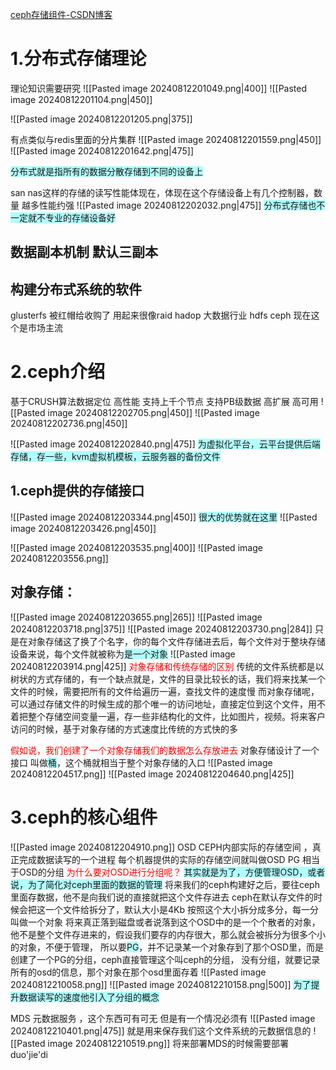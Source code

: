 [ceph存储组件-CSDN博客](https://blog.csdn.net/u010198709/article/details/139670264?spm=1001.2014.3001.5501)
# 1.分布式存储理论
理论知识需要研究
![[Pasted image 20240812201049.png|400]]
![[Pasted image 20240812201104.png|450]]

![[Pasted image 20240812201205.png|375]]

有点类似与redis里面的分片集群
![[Pasted image 20240812201559.png|450]]
![[Pasted image 20240812201642.png|475]]

<span style="background:#b1ffff">分布式就是指所有的数据分散存储到不同的设备上</span>

san nas这样的存储的读写性能体现在，体现在这个存储设备上有几个控制器，数量 越多性能约强
![[Pasted image 20240812202032.png|475]]
<span style="background:#b1ffff">分布式存储也不一定就不专业的存储设备好</span>


## 数据副本机制 默认三副本

## 构建分布式系统的软件

glusterfs  被红帽给收购了  用起来很像raid
hadop  大数据行业 hdfs
ceph   现在这个是市场主流


# 2.ceph介绍

基于CRUSH算法数据定位
高性能  支持上千个节点 支持PB级数据
高扩展
高可用
![[Pasted image 20240812202705.png|450]]
![[Pasted image 20240812202736.png|450]]

![[Pasted image 20240812202840.png|475]]
<span style="background:#b1ffff">为虚拟化平台，云平台提供后端存储，存一些，kvm虚拟机模板，云服务器的备份文件</span>

## 1.ceph提供的存储接口
![[Pasted image 20240812203344.png|450]]
<span style="background:#b1ffff">很大的优势就在这里</span>
![[Pasted image 20240812203426.png|450]]

![[Pasted image 20240812203535.png|400]]
![[Pasted image 20240812203556.png]]
## 对象存储：
![[Pasted image 20240812203655.png|265]]
![[Pasted image 20240812203718.png|375]]
![[Pasted image 20240812203730.png|284]]
只是在对象存储这了换了个名字，你的每个文件存储进去后，每个文件对于整块存储设备来说，每个文件就被称为<span style="background:#b1ffff">是一个对象</span>
![[Pasted image 20240812203914.png|425]]
<font color="#ff0000">对象存储和传统存储的区别</font>
传统的文件系统都是以树状的方式存储的，有一个缺点就是，文件的目录比较长的话，我们将来找某一个文件的时候，需要把所有的文件给遍历一遍，查找文件的速度慢
而对象存储呢，可以通过存储文件的时候生成的那个唯一的访问地址，直接定位到这个文件，用不着把整个存储空间变量一遍，存一些非结构化的文件，比如图片，视频。将来客户访问的时候，基于对象存储的方式速度比传统的方式快的多

<font color="#ff0000">假如说，我们创建了一个对象存储我们的数据怎么存放进去</font>
对象存储设计了一个接口 叫做<span style="background:#b1ffff">桶</span>，这个桶就相当于整个对象存储的入口
![[Pasted image 20240812204517.png]]
![[Pasted image 20240812204640.png|425]]
# 3.ceph的核心组件
![[Pasted image 20240812204910.png]]
OSD CEPH内部实际的存储空间 ，真正完成数据读写的一个进程
每个机器提供的实际的存储空间就叫做OSD
PG 相当于OSD的分组
<font color="#ff0000">为什么要对OSD进行分组呢？</font>
<span style="background:#b1ffff">其实就是为了，方便管理OSD，或者说，为了简化对ceph里面的数据的管理</span>
将来我们的ceph构建好之后，要往ceph里面存数据，他不是向我们说的直接就把这个文件存进去
ceph在默认存文件的时候会把这一个文件给拆分了，默认大小是4Kb 按照这个大小拆分成多分，每一分叫做一个对象
将来真正落到磁盘或者说落到这个OSD中的是一个个散者的对象，他不是整个文件存进来的，假设我们要存的内存很大，那么就会被拆分为很多个小的对象，不便于管理， 所以要<span style="background:#b1ffff">PG</span>，并不记录某一个对象存到了那个OSD里，而是创建了一个PG的分组，ceph直接管理这个叫ceph的分组，
没有分组，就要记录所有的osd的信息，那个对象在那个osd里面存着
![[Pasted image 20240812210058.png]]
![[Pasted image 20240812210158.png|500]]
<span style="background:#b1ffff">为了提升数据读写的速度他引入了分组的概念</span>

MDS 元数据服务 ，这个东西可有可无
但是有一个情况必须有
![[Pasted image 20240812210401.png|475]]
就是用来保存我们这个文件系统的元数据信息的
![[Pasted image 20240812210519.png]]
将来部署MDS的时候需要部署duo'jie'di